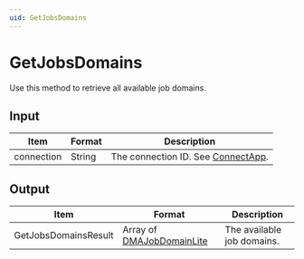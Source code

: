 ```yaml
---
uid: GetJobsDomains
---
```


# GetJobsDomains

Use this method to retrieve all available job domains.

<!-- Available from DataMiner 10.0.9 onwards. -->

## Input

| Item       | Format | Description                                          |
|------------|--------|------------------------------------------------------|
| connection | String | The connection ID. See [ConnectApp](xref:ConnectApp). |

## Output

| Item | Format | Description |
|--|--|--|
| GetJobsDomainsResult | Array of [DMAJobDomainLite](xref:DMAJobDomainLite) | The available job domains. |
